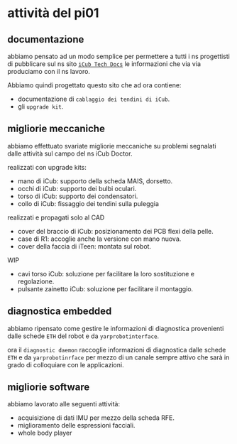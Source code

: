 # attività del pi01



## documentazione

abbiamo pensato ad un modo semplice per permettere a tutti i ns progettisti di pubblicare sul ns sito [`iCub Tech Docs`](https://icub-tech-iit.github.io/documentation/mkdocs/thedocs/site/) le informazioni che via via produciamo con il ns lavoro.

Abbiamo quindi progettato questo sito che ad ora contiene:

- documentazione di `cablaggio dei tendini di iCub`.
- gli `upgrade kit`.


## migliorie meccaniche

abbiamo effettuato svariate migliorie meccaniche su problemi segnalati dalle attività sul campo del ns iCub Doctor.


realizzati con upgrade kits:

- mano di iCub: supporto della scheda MAIS, dorsetto.
- occhi di iCub: supporto dei bulbi oculari.
- torso di iCub: supporto dei condensatori.
- collo di iCub: fissaggio dei tendini sulla puleggia


realizzati e propagati solo al CAD

- cover del braccio di iCub: posizionamento dei PCB flexi della pelle.
- case di R1: accoglie anche la versione con mano nuova.
- cover della faccia di iTeen: montata sul robot.


WIP

- cavi torso iCub: soluzione per facilitare la loro sostituzione e regolazione.
- pulsante zainetto iCub: soluzione per facilitare il montaggio. 


## diagnostica embedded

abbiamo ripensato come gestire le informazioni di diagnostica provenienti dalle schede `ETH` del robot e da `yarprobotinterface`. 

ora il `diagnostic daemon` raccoglie informazioni di diagnostica dalle schede `ETH` e da `yarprobotinrface` per mezzo di un canale sempre attivo che sarà in grado di colloquiare con le applicazioni.


##  migliorie software

abbiamo lavorato alle seguenti attività:

- acquisizione di dati IMU per mezzo della scheda RFE.
- miglioramento delle espressioni facciali.
- whole body player




